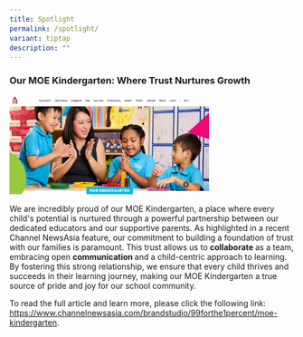 ```yaml
---
title: Spotlight
permalink: /spotlight/
variant: tiptap
description: ""
---
```

<h3>Our MOE Kindergarten: Where Trust Nurtures Growth</h3>
<p></p>
<div class="isomer-image-wrapper">
<img style="width: 70%;" height="auto" width="100%" alt="" src="/images/MK.png">
</div>
<p>We are incredibly proud of our MOE Kindergarten, a place where every child's
potential is nurtured through a powerful partnership between our dedicated
educators and our supportive parents. As highlighted in a recent Channel
NewsAsia feature, our commitment to building a foundation of trust with
our families is paramount. This trust allows us to <strong>collaborate </strong>as
a team, embracing open <strong>communication </strong>and a child-centric
approach to learning. By fostering this strong relationship, we ensure
that every child thrives and succeeds in their learning journey, making
our MOE Kindergarten a true source of pride and joy for our school community.</p>
<p>To read the full article and learn more, please click the following link:
<a href="https://www.channelnewsasia.com/brandstudio/99forthe1percent/moe-kindergarten" rel="noopener noreferrer nofollow" target="_blank">https://www.channelnewsasia.com/brandstudio/99forthe1percent/moe-kindergarten</a>.</p>